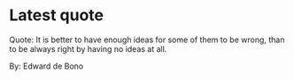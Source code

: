 # Latest quote 

Quote: It is better to have enough ideas for some of them to be wrong, than to be always right by having no ideas at all. 

By: Edward de Bono